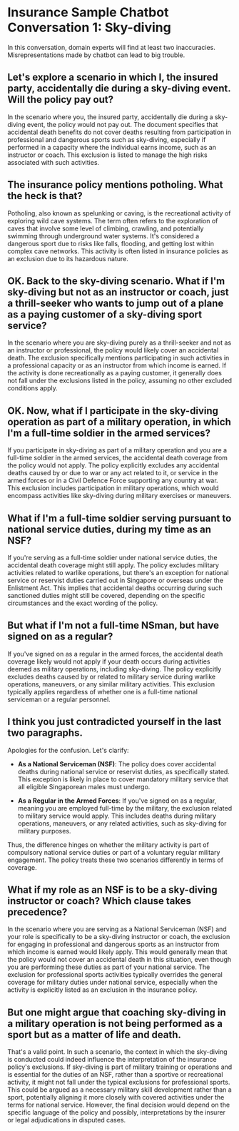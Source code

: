 # Insurance Sample Chatbot Conversation 1: Sky-diving

In this conversation, domain experts will find at least two
inaccuracies. Misrepresentations made by chatbot can lead to big
trouble.

## Let's explore a scenario in which I, the insured party, accidentally die during a sky-diving event. Will the policy pay out?

In the scenario where you, the insured party, accidentally die during a sky-diving event, the policy would not pay out. The document specifies that accidental death benefits do not cover deaths resulting from participation in professional and dangerous sports such as sky-diving, especially if performed in a capacity where the individual earns income, such as an instructor or coach. This exclusion is listed to manage the high risks associated with such activities.

## The insurance policy mentions potholing. What the heck is that?

Potholing, also known as spelunking or caving, is the recreational activity of exploring wild cave systems. The term often refers to the exploration of caves that involve some level of climbing, crawling, and potentially swimming through underground water systems. It's considered a dangerous sport due to risks like falls, flooding, and getting lost within complex cave networks. This activity is often listed in insurance policies as an exclusion due to its hazardous nature.

## OK. Back to the sky-diving scenario. What if I'm sky-diving but not as an instructor or coach, just a thrill-seeker who wants to jump out of a plane as a paying customer of a sky-diving sport service?

In the scenario where you are sky-diving purely as a thrill-seeker and not as an instructor or professional, the policy would likely cover an accidental death. The exclusion specifically mentions participating in such activities in a professional capacity or as an instructor from which income is earned. If the activity is done recreationally as a paying customer, it generally does not fall under the exclusions listed in the policy, assuming no other excluded conditions apply.

## OK. Now, what if I participate in the sky-diving operation as part of a military operation, in which I'm a full-time soldier in the armed services?

If you participate in sky-diving as part of a military operation and you are a full-time soldier in the armed services, the accidental death coverage from the policy would not apply. The policy explicitly excludes any accidental deaths caused by or due to war or any act related to it, or service in the armed forces or in a Civil Defence Force supporting any country at war. This exclusion includes participation in military operations, which would encompass activities like sky-diving during military exercises or maneuvers.

## What if I'm a full-time soldier serving pursuant to national service duties, during my time as an NSF?

If you're serving as a full-time soldier under national service duties, the accidental death coverage might still apply. The policy excludes military activities related to warlike operations, but there's an exception for national service or reservist duties carried out in Singapore or overseas under the Enlistment Act. This implies that accidental deaths occurring during such sanctioned duties might still be covered, depending on the specific circumstances and the exact wording of the policy.

## But what if I'm not a full-time NSman, but have signed on as a regular?

If you've signed on as a regular in the armed forces, the accidental death coverage likely would not apply if your death occurs during activities deemed as military operations, including sky-diving. The policy explicitly excludes deaths caused by or related to military service during warlike operations, maneuvers, or any similar military activities. This exclusion typically applies regardless of whether one is a full-time national serviceman or a regular personnel.

## I think you just contradicted yourself in the last two paragraphs.

Apologies for the confusion. Let's clarify:

- **As a National Serviceman (NSF)**: The policy does cover accidental deaths during national service or reservist duties, as specifically stated. This exception is likely in place to cover mandatory military service that all eligible Singaporean males must undergo.

- **As a Regular in the Armed Forces**: If you've signed on as a regular, meaning you are employed full-time by the military, the exclusion related to military service would apply. This includes deaths during military operations, maneuvers, or any related activities, such as sky-diving for military purposes.

Thus, the difference hinges on whether the military activity is part of compulsory national service duties or part of a voluntary regular military engagement. The policy treats these two scenarios differently in terms of coverage.

## What if my role as an NSF is to be a sky-diving instructor or coach? Which clause takes precedence?

In the scenario where you are serving as a National Serviceman (NSF) and your role is specifically to be a sky-diving instructor or coach, the exclusion for engaging in professional and dangerous sports as an instructor from which income is earned would likely apply. This would generally mean that the policy would not cover an accidental death in this situation, even though you are performing these duties as part of your national service. The exclusion for professional sports activities typically overrides the general coverage for military duties under national service, especially when the activity is explicitly listed as an exclusion in the insurance policy.

## But one might argue that coaching sky-diving in a military operation is not being performed as a sport but as a matter of life and death.

That's a valid point. In such a scenario, the context in which the sky-diving is conducted could indeed influence the interpretation of the insurance policy's exclusions. If sky-diving is part of military training or operations and is essential for the duties of an NSF, rather than a sportive or recreational activity, it might not fall under the typical exclusions for professional sports. This could be argued as a necessary military skill development rather than a sport, potentially aligning it more closely with covered activities under the terms for national service. However, the final decision would depend on the specific language of the policy and possibly, interpretations by the insurer or legal adjudications in disputed cases.








